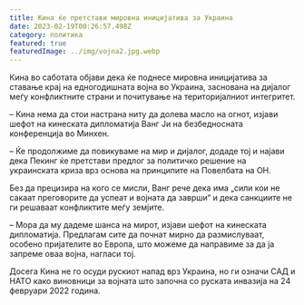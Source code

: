 ```yaml
---
title: Кина ќе претстави мировна иницијатива за Украина
date: 2023-02-19T00:26:57.498Z
category: политика
featured: true
featuredImage: ../img/vojna2.jpg.webp
---
```


Кина во саботата објави дека ќе поднесе мировна иницијатива за ставање крај на едногодишната војна во Украина, заснована на дијалог меѓу конфликтните страни и почитување на територијалниот интегритет.

– Кина нема да стои настрана ниту да долева масло на огнот, изјави шефот на кинеската дипломатија Ванг Ји на безбедносната конференција во Минхен.

– Ќе продолжиме да повикуваме на мир и дијалог, додаде тој и најави дека Пекинг ќе претстави предлог за политичко решение на украинската криза врз основа на принципите на Повелбата на ОН.

Без да прецизира на кого се мисли, Ванг рече дека има „сили кои не сакаат преговорите да успеат и војната да заврши“ и дека санкциите не ги решаваат конфликтите меѓу земјите.

– Мора да му дадеме шанса на мирот, изјави шефот на кинеската дипломатија. Предлагам сите да почнат мирно да размислуваат, особено пријателите во Европа, што можеме да направиме за да ја запреме оваа војна, нагласи тој.

Досега Кина не го осуди рускиот напад врз Украина, но ги означи САД и НАТО како виновници за војната што започна со руската инвазија на 24 февруари 2022 година.
